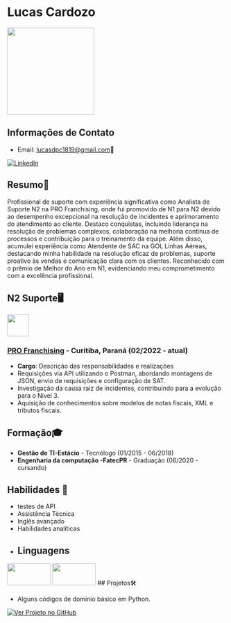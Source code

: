 # Lucas Cardozo 
<img src="https://media.licdn.com/dms/image/D4D03AQFZrz0kgrSWuA/profile-displayphoto-shrink_800_800/0/1702398997192?e=1719446400&v=beta&t=Ap_vJ949ixDcwNynh0dwuRmsXlhFkcgyBodRGIdpu_I" width="200px" height="200px">

## Informações de Contato
- Email: lucasdpc1819@gmail.com📧


[![LinkedIn](https://img.shields.io/badge/LinkedIn-Profile-blue)](https://www.linkedin.com/in/lucas-pinto-moraes-cardozo-92b449140/)

## Resumo📝
Profissional de suporte com experiência significativa como Analista de Suporte N2 na PRO Franchising, onde fui
promovido de N1 para N2 devido ao desempenho excepcional na resolução de incidentes e aprimoramento do
atendimento ao cliente. Destaco conquistas, incluindo liderança na resolução de problemas complexos, colaboração na
melhoria contínua de processos e contribuição para o treinamento da equipe. Além disso, acumulei experiência como
Atendente de SAC na GOL Linhas Aéreas, destacando minha habilidade na resolução eficaz de problemas, suporte
proativo às vendas e comunicação clara com os clientes. Reconhecido com o prêmio de Melhor do Ano em N1,
evidenciando meu comprometimento com a excelência profissional.

## N2 Suporte🖥️

<img src="https://media.licdn.com/dms/image/C4D0BAQHcOTdZ8JRxfA/company-logo_200_200/0/1630580188787?e=2147483647&v=beta&t=fdGUm2zKSMRGUE143xaEaZnhlDTo0eUA2onskCx-Vf0" width="50px" height="50px">

### [PRO Franchising](https://profranchising.com.br/) - Curitiba, Paraná (02/2022 - atual)
- **Cargo**: Descrição das responsabilidades e realizações
-  Requisições via API utilizando o Postman, abordando montagens de JSON, envio de requisições e configuração de SAT.
-  Investigação da causa raiz de incidentes, contribuindo para a evolução para o Nível 3.
-  Aquisição de conhecimentos sobre modelos de notas fiscais, XML e tributos fiscais.

## Formação🎓
- **Gestão de TI-Estácio** - Tecnólogo  (01/2015 - 06/2018)
- **Engenharia da computação -FatecPR** - Graduação (06/2020 - cursando)

## Habilidades 💼
- testes de API
- Assistência Técnica
- Inglês avançado
- Habilidades analíticas
- ## Linguagens
<img src="https://encrypted-tbn0.gstatic.com/images?q=tbn:ANd9GcQmmngeGJFNocA_JXfnBGI-yKvz1WNGQ2P7hYqKDrpO2w&s" width="100px" height="50px">
<img src="https://ensinado.com.br/wp-content/uploads/2021/06/java_logo_640.jpg" width="100px" height="50px">
## Projetos🛠️

- Alguns códigos de domínio básico em Python.
<a href="https://github.com/LucasCardozodpc/Projetinhos-Python.git">
  <img src="https://img.shields.io/badge/Ver_Projeto_no_GitHub-9cf?logo=github" alt="Ver Projeto no GitHub">
</a>
